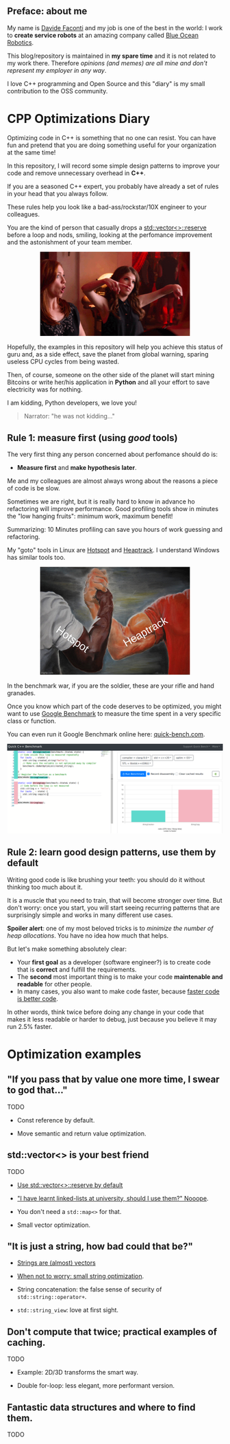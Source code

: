 ## Preface: about me

 My name is [Davide Faconti](https://twitter.com/facontidavide) and my job is one of the best in the world: I work to **create service robots** at an amazing company called [Blue Ocean Robotics](https://www.blue-ocean-robotics.com/).
  
This blog/repository is maintained in **my spare time** and it is not  related to my work there. Therefore *opinions (and memes) are all mine and don't represent my employer in any way*.

I love C++ programming and Open Source and this "diary" is my small contribution to the OSS community.

# CPP Optimizations Diary

Optimizing code in C++ is something that no one can resist. You can have fun
and pretend  that you are doing something useful for your organization at the same time!

In this repository, I will record some simple design patterns to improve your code 
and remove unnecessary overhead in **C++**.

If you are a seasoned C++ expert, you probably have already a set of rules in your head
that you always follow.

These rules help you look like a bad-ass/rockstar/10X engineer to your colleagues.

You are the kind of person that casually drops a [std::vector<>::reserve](vectors_everywhere/reserve) before a loop and
nods, smiling, looking at the perfomance improvement and the astonishment of your team member.

<p align="center"><img src="images/boom.gif" width="350"></p>


Hopefully, the examples in this repository will help you achieve this status of guru
and, as a side effect, save the planet from global warning, sparing useless CPU
cycles from being wasted.

Then, of course, someone on the other side of the planet will start mining Bitcoins or write her/his 
application in **Python** and all your effort to save electricity was for nothing.

I am kidding, Python developers, we love you!

> Narrator: "he was not kidding..."

## Rule 1: measure first (using _good_ tools)

The very first thing any person concerned about perfomance should do is:
 
- **Measure first** and **make hypothesis later**.

Me and my colleagues are almost always wrong about the reasons a piece of code is
be slow. 

Sometimes we are right, but it is really hard to know in advance ho refactoring will
improve performance. Good profiling tools show in minutes the "low hanging fruits": minimum work, maximum benefit!

Summarizing: 10 Minutes profiling can save you hours of work guessing and refactoring.

My "goto" tools in Linux are [Hotspot](https://github.com/KDAB/hotspot) and 
[Heaptrack](https://github.com/KDE/heaptrack). I understand Windows has similar
tools too.

<p align="center"><img src="images/hotspot_heaptrack.jpg" width="350"></p>

In the benchmark war, if you are the soldier, these are your rifle and hand granades.

Once you know which part of the code deserves to be optimized, you might want to use
[Google Benchmark](https://github.com/google/benchmark) to measure the time spent in a very specific
class or function.

You can even run it Google Benchmark online here: [quick-bench.com](http://quick-bench.com/G7B2w0xPUWgOVvuzI7unES6cU4w).

![quick-bench](images/quick-bench.png)

## Rule 2: learn good design patterns, use them by default

Writing good code is like brushing your teeth: you should do it without thinking too much about it.

It is a muscle that you need to train, that will become stronger over time. But don't worry:
once you start, you will start seeing recurring patterns that 
are surprisingly simple and works in many different use cases.

**Spoiler alert**: one of my most beloved tricks is to _minimize the number of heap allocations_.
You have no idea how much that helps.

But let's make something absolutely clear: 

- Your **first goal** as a developer (software engineer?) is to create code that is **correct** and fulfill the requirements.
- The **second** most important thing is to make your code **maintenable and readable** for other people.
- In many cases, you also want to make code faster, because [faster code is better code](https://craigmod.com/essays/fast_software/).

In other words, think twice before doing any change in your code that makes it less readable or harder to debug,
just because you believe it may run 2.5% faster.

# Optimization examples

## "If you pass that by value one more time, I swear to god that..."

TODO

- Const reference by default.

- Move semantic and return value optimization.


## std::vector<> is your best friend

TODO

- [Use std::vector<>::reserve by default](vectors_everywhere/reserve)

- ["I have learnt linked-lists at university, should I use them?" Nooope](vectors_everywhere/no_std_list).

- You don't need a `std::map<>` for that.

- Small vector optimization.


## "It is just a string, how bad could that be?"

- [Strings are (almost) vectors](./just_a_string/strings_are_vectors)

- [When not to worry: small string optimization](./just_a_string/small_strings).

- String concatenation: the false sense of security of `std::string::operator+`.

- `std::string_view`: love at first sight.

## Don't compute that twice; practical examples of caching.

TODO

- Example: 2D/3D transforms the smart way.

- Double for-loop: less elegant, more performant version.

## Fantastic data structures and where to find them.

TODO



